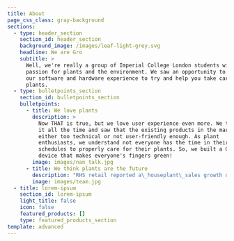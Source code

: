 ```yaml
---
title: About
page_css_class: gray-background
sections:
  - type: header_section
    section_id: header_section
    background_image: /images/leaf-light-grey.svg
    headline: We are Gro
    subtitle: >
      Well, we're really a group of Imperial College London students with a
      passion for plants and the environment. We saw an opportunity to combine
      our software and hardware experience to try and help you take care of your
      plants.
  - type: bulletpoints_section
    section_id: bulletpoints_section
    bulletpoints:
      - title: We love plants
        description: >
          Now THAT is true, but we love user experience even more. We talk about
          it all the time and saw that the existing products in the market were
          either too technical or not user-friendly enough. As plant
          enthusiasts, we understand not everyone has the time in their busy
          schedules to properly care for their plants. So, we built a Gro - a
          device that makes everyone's fingers green!
        image: images/nan_talk.jpg
      - title: We think plants are the future
        description: "RHS retail reported a\_houseplant\_sales growth of 50% in 2018, driven largely by foliage plant sales which have doubled. With this increase, we realised that the importance of caring for these plants was more important than ever. Studies have shown that placing greenery in your workspace increases productivity - and there's nothing we love more at Gro than working hard (oh yeh and plants too!)\n"
        image: images/team.jpg
  - title: lorem-ipsum
    section_id: lorem-ipsum
    light_title: false
    icon: false
    featured_products: []
    type: featured_products_section
template: advanced
---
```

